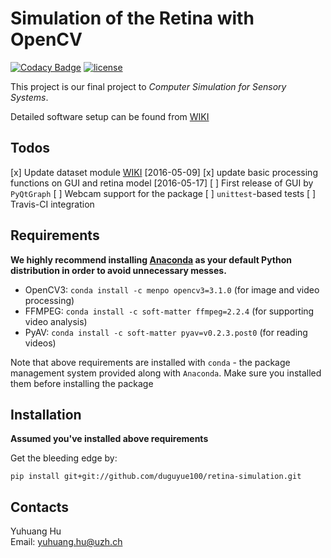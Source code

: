 # Simulation of the Retina with OpenCV

[![Codacy Badge](https://api.codacy.com/project/badge/Grade/ffa7d1cf03e74bb2adfe60b91fb7479b)](https://www.codacy.com/app/duguyue100/retina-simulation?utm_source=github.com&amp;utm_medium=referral&amp;utm_content=duguyue100/retina-simulation&amp;utm_campaign=Badge_Grade)
[![license](https://img.shields.io/github/license/mashape/apistatus.svg?maxAge=2592000)](http://doge.mit-license.org)


This project is our final project to _Computer Simulation for Sensory Systems_.

Detailed software setup can be found from [WIKI](https://github.com/duguyue100/retina-simulation/wiki/Software-Setup)

## Todos

[x] Update dataset module [WIKI](https://github.com/duguyue100/retina-simulation/wiki/simretina-Python-API) [2016-05-09]
[x] update basic processing functions on GUI and retina model [2016-05-17]
[ ] First release of GUI by `PyQtGraph`
[ ] Webcam support for the package
[ ] `unittest`-based tests
[ ] Travis-CI integration

## Requirements

__We highly recommend installing [Anaconda](https://anaconda.org/) as your default Python distribution in order to avoid
unnecessary messes.__

+ OpenCV3: `conda install -c menpo opencv3=3.1.0` (for image and video processing)
+ FFMPEG: `conda install -c soft-matter ffmpeg=2.2.4` (for supporting video analysis)
+ PyAV: `conda install -c soft-matter pyav=v0.2.3.post0` (for reading videos)

Note that above requirements are installed with `conda` - the package management system
provided along with `Anaconda`. Make sure you installed them before installing the package

## Installation

__Assumed you've installed above requirements__

Get the bleeding edge by:

```
pip install git+git://github.com/duguyue100/retina-simulation.git
```

## Contacts

Yuhuang Hu  
Email: yuhuang.hu@uzh.ch
